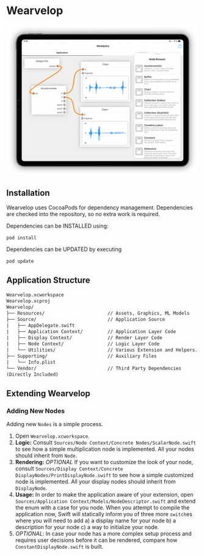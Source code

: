 # Wearvelop

![Screenshot](./Screenshot.png)

## Installation

Wearvelop uses CocoaPods for dependency management. Dependencies are checked into the repository, so no extra work is required.

Dependencies can be INSTALLED using:
```
pod install
```

Dependencies can be UPDATED by executing
```
pod update
```

## Application Structure

```
Wearvelop.xcworkspace
Wearvelop.xcproj
Wearvelop/
├── Resources/                       // Assets, Graphics, ML Models
├── Source/                          // Application Source
|   ├── AppDelegate.swift
|   ├── Application Context/         // Application Layer Code
|   ├── Display Context/             // Render Layer Code
|   ├── Node Context/                // Logic Layer Code
|   └── Utilities/                   // Various Extension and Helpers.
├── Supporting/                      // Auxiliary Files
|   └── Info.plist
└── Vendor/                          // Third Party Dependencies (Directly Included)
```

## Extending Wearvelop

### Adding New Nodes

Adding new `Nodes` is a simple process.

1. Open `Wearvelop.xcworkspace`.
2. **Logic:** Consult `Sources/Node Context/Concrete Nodes/ScalarNode.swift` to see how a simple multiplication node is implemented. All your nodes should inherit from `Node`.
3. **Rendering:** _OPTIONAL_ If you want to customize the look of your node, consult `Sources/Display Context/Concrete DisplayNodes/PrintDisplayNode.swift` to see how a simple customized node is implemented. All your display nodes should inherit from `DisplayNode`.
4. **Usage:** In order to make the application aware of your extension, open `Sources/Application Context/Models/NodeDescriptor.swift` and extend the enum with a case for you node. When you attempt to compile the application now, Swift will statically inform you of three more `switch`es where you will need to add a) a display name for your node b) a description for your node c) a way to initialize your node.
5. _OPTIONAL_: In case your node has a more complex setup process and requires user decisions before it can be rendered, compare how `ConstantDisplayNode.swift` is built.

